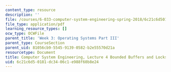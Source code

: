 ```yaml
---
content_type: resource
description: ''
file: /courses/6-033-computer-system-engineering-spring-2018/6c21c6d50181dc3406c1e988f60b8e24_MIT6_033S18lec4.pdf
file_type: application/pdf
learning_resource_types: []
ocw_type: OCWFile
parent_title: 'Week 3: Operating Systems Part III'
parent_type: CourseSection
parent_uid: 81056cb9-5545-9139-0582-b2e55570d21a
resourcetype: Document
title: Computer System Engineering, Lecture 4 Bounded Buffers and Locks
uid: 6c21c6d5-0181-dc34-06c1-e988f60b8e24
---
```

